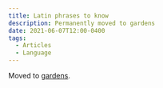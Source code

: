 ```yaml
---
title: Latin phrases to know
description: Permanently moved to gardens
date: 2021-06-07T12:00-0400
tags:
  - Articles
  - Language
---
```


Moved to [gardens](/resources/latin).
